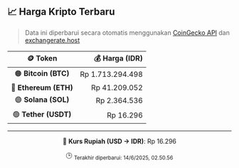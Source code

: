 

<!-- HARGA_KRIPTO -->
## 📈 Harga Kripto Terbaru

> Data ini diperbarui secara otomatis menggunakan [CoinGecko API](https://www.coingecko.com/) dan [exchangerate.host](https://exchangerate.host/)

<div align="center">

| 🪙 Token | 💰 Harga (IDR) |
|:------:|---------------:|
| 🟠 **Bitcoin (BTC)**   | Rp 1.713.294.498 |
| 🔵 **Ethereum (ETH)**  | Rp 41.209.052 |
| 🟣 **Solana (SOL)**    | Rp 2.364.536 |
| 🟢 **Tether (USDT)**   | Rp 16.296 |

---

💱 **Kurs Rupiah (USD → IDR)**: Rp 16.296

🕒 <sub>Terakhir diperbarui: 14/6/2025, 02.50.56</sub>

</div>
<!-- /HARGA_KRIPTO -->